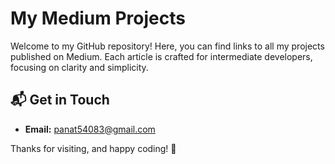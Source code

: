 # My Medium Projects

Welcome to my GitHub repository! Here, you can find links to all my projects published on Medium. Each article is crafted for intermediate developers, focusing on clarity and simplicity.

<!-- ## 📚 Articles -->

<!-- ### 1. [Title of Article 1](https://medium.com/link-to-article-1)
- **Summary:** A brief description of what the article covers.
- **Tags:** #Tag1 #Tag2 #Tag3

### 2. [Title of Article 2](https://medium.com/link-to-article-2)
- **Summary:** A brief description of what the article covers.
- **Tags:** #Tag1 #Tag2 #Tag3

### 3. [Title of Article 3](https://medium.com/link-to-article-3)
- **Summary:** A brief description of what the article covers.
- **Tags:** #Tag1 #Tag2 #Tag3 -->

<!-- ## 🛠️ Tools & Technologies
These articles typically cover:
- Programming languages: JavaScript, TypeScript, etc.
- Frameworks: NestJS, React, etc.
- Tools: Docker, GitLab CI/CD, etc. -->

<!-- ## 🌱 About Me
I'm passionate about making complex concepts easy to understand. My goal is to help developers like you grow by sharing practical and actionable content.

Feel free to check out my [Medium Profile](https://medium.com/@your-profile) for more articles! -->

## 📬 Get in Touch
- **Email:** panat54083@gmail.com

Thanks for visiting, and happy coding! 🚀
